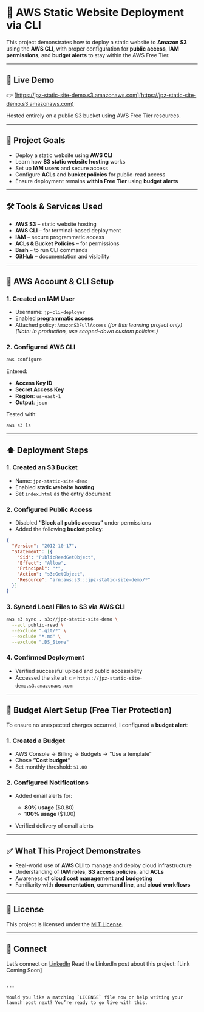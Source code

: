 # 🚀 AWS Static Website Deployment via CLI

This project demonstrates how to deploy a static website to **Amazon S3** using the **AWS CLI**, with proper configuration for **public access**, **IAM permissions**, and **budget alerts** to stay within the AWS Free Tier.

---

## 🔗 Live Demo

👉 [https://jpz-static-site-demo.s3.amazonaws.com](https://jpz-static-site-demo.s3.amazonaws.com)

Hosted entirely on a public S3 bucket using AWS Free Tier resources.

---

## 🧠 Project Goals

- Deploy a static website using **AWS CLI**
- Learn how **S3 static website hosting** works
- Set up **IAM users** and secure access
- Configure **ACLs** and **bucket policies** for public-read access
- Ensure deployment remains **within Free Tier** using **budget alerts**

---

## 🛠 Tools & Services Used

- **AWS S3** – static website hosting  
- **AWS CLI** – for terminal-based deployment  
- **IAM** – secure programmatic access  
- **ACLs & Bucket Policies** – for permissions  
- **Bash** – to run CLI commands  
- **GitHub** – documentation and visibility

---

## 🔐 AWS Account & CLI Setup

### 1. Created an IAM User
- Username: `jp-cli-deployer`
- Enabled **programmatic access**
- Attached policy: `AmazonS3FullAccess` *(for this learning project only)*  
  *(Note: In production, use scoped-down custom policies.)*

### 2. Configured AWS CLI
```bash
aws configure
````

Entered:

* **Access Key ID**
* **Secret Access Key**
* **Region**: `us-east-1`
* **Output**: `json`

Tested with:

```bash
aws s3 ls
```

---

## ⬆️ Deployment Steps

### 1. Created an S3 Bucket

* Name: `jpz-static-site-demo`
* Enabled **static website hosting**
* Set `index.html` as the entry document

### 2. Configured Public Access

* Disabled **“Block all public access”** under permissions
* Added the following **bucket policy**:

```json
{
  "Version": "2012-10-17",
  "Statement": [{
    "Sid": "PublicReadGetObject",
    "Effect": "Allow",
    "Principal": "*",
    "Action": "s3:GetObject",
    "Resource": "arn:aws:s3:::jpz-static-site-demo/*"
  }]
}
```

### 3. Synced Local Files to S3 via AWS CLI

```bash
aws s3 sync . s3://jpz-static-site-demo \
  --acl public-read \
  --exclude ".git/*" \
  --exclude "*.md" \
  --exclude ".DS_Store"
```

### 4. Confirmed Deployment

* Verified successful upload and public accessibility
* Accessed the site at:
  👉 `https://jpz-static-site-demo.s3.amazonaws.com`

---

## 💸 Budget Alert Setup (Free Tier Protection)

To ensure no unexpected charges occurred, I configured a **budget alert**:

### 1. Created a Budget

* AWS Console → Billing → Budgets → “Use a template”
* Chose **“Cost budget”**
* Set monthly threshold: `$1.00`

### 2. Configured Notifications

* Added email alerts for:

  * **80% usage** (\$0.80)
  * **100% usage** (\$1.00)
* Verified delivery of email alerts

---

## ✅ What This Project Demonstrates

* Real-world use of **AWS CLI** to manage and deploy cloud infrastructure
* Understanding of **IAM roles**, **S3 access policies**, and **ACLs**
* Awareness of **cloud cost management and budgeting**
* Familiarity with **documentation**, **command line**, and **cloud workflows**

---

## 📝 License

This project is licensed under the [MIT License](./LICENSE).

---

## 📣 Connect

Let’s connect on [LinkedIn](https://linkedin.com/in/your-profile)
Read the LinkedIn post about this project: \[Link Coming Soon]

```

---

Would you like a matching `LICENSE` file now or help writing your launch post next? You’re ready to go live with this.
```
